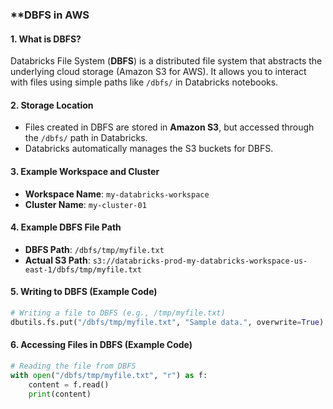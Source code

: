 ### **DBFS in AWS

#### **1. What is DBFS?**
Databricks File System (**DBFS**) is a distributed file system that abstracts the underlying cloud storage (Amazon S3 for AWS). It allows you to interact with files using simple paths like `/dbfs/` in Databricks notebooks.

#### **2. Storage Location**
- Files created in DBFS are stored in **Amazon S3**, but accessed through the `/dbfs/` path in Databricks.
- Databricks automatically manages the S3 buckets for DBFS.

#### **3. Example Workspace and Cluster**

- **Workspace Name**: `my-databricks-workspace`
- **Cluster Name**: `my-cluster-01`

#### **4. Example DBFS File Path**

- **DBFS Path**: `/dbfs/tmp/myfile.txt`
- **Actual S3 Path**: `s3://databricks-prod-my-databricks-workspace-us-east-1/dbfs/tmp/myfile.txt`

#### **5. Writing to DBFS (Example Code)**

```python
# Writing a file to DBFS (e.g., /tmp/myfile.txt)
dbutils.fs.put("/dbfs/tmp/myfile.txt", "Sample data.", overwrite=True)
```

#### **6. Accessing Files in DBFS (Example Code)**

```python
# Reading the file from DBFS
with open("/dbfs/tmp/myfile.txt", "r") as f:
    content = f.read()
    print(content)
```
